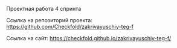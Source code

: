 Проектная работа 4 спринта

Ссылка на репозиторий проекта: https://github.com/Checkfold/zakrivayuschiy-teg-f

Ссылка на сайт: https://checkfold.github.io/zakrivayuschiy-teg-f/